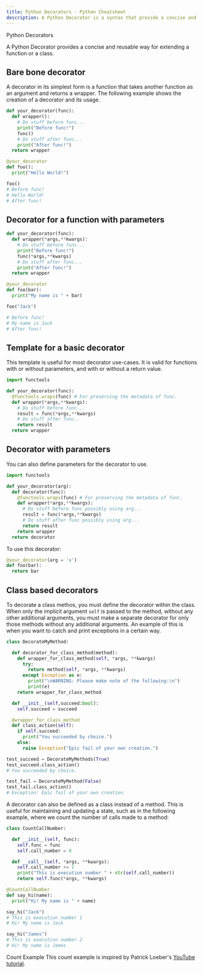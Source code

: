 ```yaml
---
title: Python Decorators - Python Cheatsheet
description: A Python Decorator is a syntax that provide a concise and reusable way for extending a function or a class.
---
```


<base-title :title="frontmatter.title" :description="frontmatter.description">
Python Decorators
</base-title>

A Python Decorator provides a concise and reusable way for extending a function or a class.

## Bare bone decorator

A decorator in its simplest form is a function that takes another function as an argument and returns a wrapper. The following example shows the creation of a decorator and its usage.

```python
def your_decorator(func):
  def wrapper():
    # Do stuff before func...
    print("Before func!")
    func()
    # Do stuff after func...
    print("After func!")
  return wrapper

@your_decorator
def foo():
  print("Hello World!")

foo()
# Before func!
# Hello World!
# After func!
```

## Decorator for a function with parameters

```python
def your_decorator(func):
  def wrapper(*args,**kwargs):
    # Do stuff before func...
    print("Before func!") 
    func(*args,**kwargs)
    # Do stuff after func...
    print("After func!")
  return wrapper

@your_decorator
def foo(bar):
  print("My name is " + bar)

foo("Jack")

# Before func!
# My name is Jack
# After func!
```

## Template for a basic decorator

This template is useful for most decorator use-cases. It is valid for functions with or without parameters, and with or without a return value.

```python
import functools

def your_decorator(func):
  @functools.wraps(func) # For preserving the metadata of func.
  def wrapper(*args,**kwargs):
    # Do stuff before func...
    result = func(*args,**kwargs)
    # Do stuff after func..
    return result
  return wrapper
```

## Decorator with parameters

You can also define parameters for the decorator to use.

```python
import functools

def your_decorator(arg):
  def decorator(func):
    @functools.wraps(func) # For preserving the metadata of func.
    def wrapper(*args,**kwargs):
      # Do stuff before func possibly using arg...
      result = func(*args,**kwargs)
      # Do stuff after func possibly using arg...
      return result
    return wrapper
  return decorator
```

To use this decorator:

```python
@your_decorator(arg = 'x')
def foo(bar):
  return bar
```

## Class based decorators

To decorate a class methos, you must define the decorator within the class. When only the implicit argument `self` is passed to the method, without any other additional arguments, you must make a separate decorator for only those methods without any additional arguments. An example of this is when you want to catch and print exceptions in a certain way.

```python
class DecorateMyMethod:

  def decorator_for_class_method(method):
    def wrapper_for_class_method(self, *args, **kwargs)
      try:
        return method(self, *args, **kwargs)
      except Exception as e:
        print("\nWARNING: Please make note of the following:\n")
        print(e)
    return wrapper_for_class_method

  def __init__(self,succeed:bool):
    self.succeed = succeed

  @wrapper_for_class_method
  def class_action(self):
    if self.succeed:
      print("You succeeded by choice.")
    else:
      raise Exception("Epic fail of your own creation.")

test_succeed = DecorateMyMethods(True)
test_succeed.class_action()
# You succeeded by choice.

test_fail = DecorateMyMethod(False)
test_fail.class_action()
# Exception: Epic fail of your own creation.
```

A decorator can also be defined as a class instead of a method. This is useful for maintaining and updating a state, such as in the following example, where we count the number of calls made to a method:

```python
class CountCallNumber:

  def __init__(self, func):
    self.func = func
    self.call_number = 0

  def __call__(self, *args, **kwargs):
    self.call_number += 1
    print("This is execution number " + str(self.call_number))
    return self.func(*args, **kwargs)

@CountCallNumber
def say_hi(name):
  print("Hi! My name is " + name)

say_hi("Jack")
# This is execution number 1
# Hi! My name is Jack

say_hi("James")
# This is execution number 2
# Hi! My name is James
```
<base-disclaimer>
  <base-disclaimer-title>
    Count Example
  </base-disclaimer-title>
  <base-disclaimer-content>
  This count example is inspired by Patrick Loeber's <a href="https://youtu.be/HGOBQPFzWKo?si=IUvFzeQbzTmeEgKV" target="_blank">YouTube tutorial</a>.
  </base-disclaimer-content>
</base-disclaimer>







